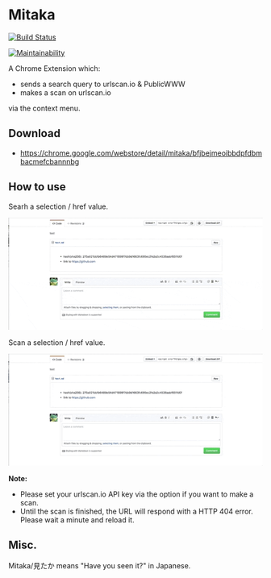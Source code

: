# Mitaka

[![Build Status](https://travis-ci.org/ninoseki/mitaka.svg?branch=master)](https://travis-ci.org/ninoseki/mitaka)

[![Maintainability](https://api.codeclimate.com/v1/badges/4a49568bf0bed0b4799a/maintainability)](https://codeclimate.com/github/ninoseki/mitaka/maintainability)

A Chrome Extension which:

- sends a search query to urlscan.io & PublicWWW
- makes a scan on urlscan.io

via the context menu.

## Download

- https://chrome.google.com/webstore/detail/mitaka/bfjbejmeoibbdpfdbmbacmefcbannnbg

## How to use

Searh a selection / href value.

!["example"](/examples/1.gif "1.gif")

Scan a selection / href value.

!["example2"](/examples/2.gif "2.gif")

**Note:**

- Please set your urlscan.io API key via the option if you want to make a scan.
- Until the scan is finished, the URL will respond with a HTTP 404 error. Please wait a minute and reload it.

## Misc.

Mitaka/見たか means "Have you seen it?" in Japanese.
